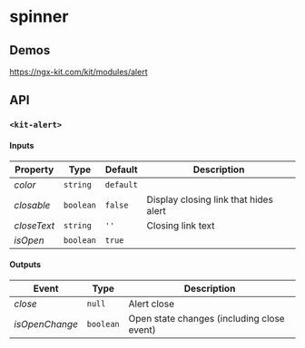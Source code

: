 # spinner

## Demos

https://ngx-kit.com/kit/modules/alert

## API

### `<kit-alert>`

#### Inputs

| Property | Type | Default | Description |
| --- | --- | --- | --- |
| *color* | `string` | `default` | |
| *closable* | `boolean` | `false` | Display closing link that hides alert |
| *closeText* | `string` | `''` | Closing link text |
| *isOpen* | `boolean` | `true` | |

#### Outputs

| Event | Type | Description |
| --- | --- | --- |
| *close* | `null` | Alert close |
| *isOpenChange* | `boolean` | Open state changes (including close event) |
